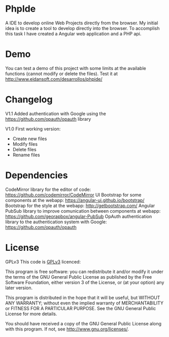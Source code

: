 # PhpIde
A IDE to develop online Web Projects directly from the browser.
My initial idea is to create a tool to develop directly into the browser. To accomplish this task I have created a Angular web application and a PHP api.

# Demo
You can test a demo of this project with some limits at the available functions (cannot modify or delete the files). Test it at http://www.eidansoft.com/desarrollos/phpide/

# Changelog
V1.1
Added authentication with Google using the https://github.com/opauth/opauth library

V1.0
First working version:
 - Create new files
 - Modify files
 - Delete files
 - Rename files

# Dependencies
CodeMirror library for the editor of code: https://github.com/codemirror/CodeMirror
UI Bootstrap for some components at the webapp: https://angular-ui.github.io/bootstrap/
Bootstrap for the style at the webapp: http://getbootstrap.com/
Angular PubSub library to improve comunication between components at webapp: https://github.com/georapbox/angular-PubSub
OpAuth authentication library to the authentication system with Google: https://github.com/opauth/opauth

# License
GPLv3
This code is [GPLv3](http://www.gnu.org/licenses/gpl-3.0.en.html) licenced:

This program is free software: you can redistribute it and/or modify it under the terms of the GNU General Public License as published by the Free Software Foundation, either version 3 of the License, or
(at your option) any later version.

This program is distributed in the hope that it will be useful, but WITHOUT ANY WARRANTY; without even the implied warranty of MERCHANTABILITY or FITNESS FOR A PARTICULAR PURPOSE. See the GNU General Public License for more details.

You should have received a copy of the GNU General Public License along with this program.  If not, see <http://www.gnu.org/licenses/>.